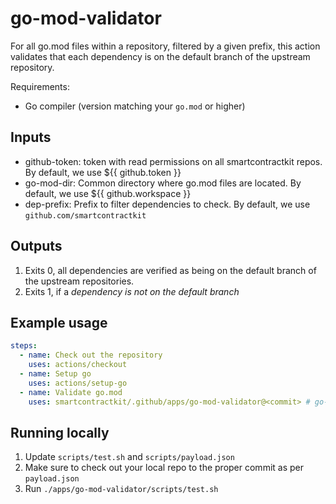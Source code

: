 # go-mod-validator

For all go.mod files within a repository, filtered by a given prefix, this
action validates that each dependency is on the default branch of the upstream
repository.

Requirements:

- Go compiler (version matching your `go.mod` or higher)

## Inputs

- github-token: token with read permissions on all smartcontractkit repos. By
  default, we use ${{ github.token }}
- go-mod-dir: Common directory where go.mod files are located. By default, we
  use ${{ github.workspace }}
- dep-prefix: Prefix to filter dependencies to check. By default, we use
  `github.com/smartcontractkit`

## Outputs

1. Exits 0, all dependencies are verified as being on the default branch of the
   upstream repositories.
2. Exits 1, if a _dependency is not on the default branch_

## Example usage

```yaml
steps:
  - name: Check out the repository
    uses: actions/checkout
  - name: Setup go
    uses: actions/setup-go
  - name: Validate go.mod
    uses: smartcontractkit/.github/apps/go-mod-validator@<commit> # go-mod-validator@x.y.z
```

## Running locally

1. Update `scripts/test.sh` and `scripts/payload.json`
2. Make sure to check out your local repo to the proper commit as per
   `payload.json`
3. Run `./apps/go-mod-validator/scripts/test.sh`
